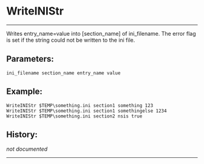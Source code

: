 # WriteINIStr

---

Writes entry_name=value into [section_name] of ini_filename. The error flag is set if the string could not be written to the ini file.

## Parameters:

    ini_filename section_name entry_name value

## Example:

	WriteINIStr $TEMP\something.ini section1 something 123
	WriteINIStr $TEMP\something.ini section1 somethingelse 1234
	WriteINIStr $TEMP\something.ini section2 nsis true

## History:

*not documented*

---
